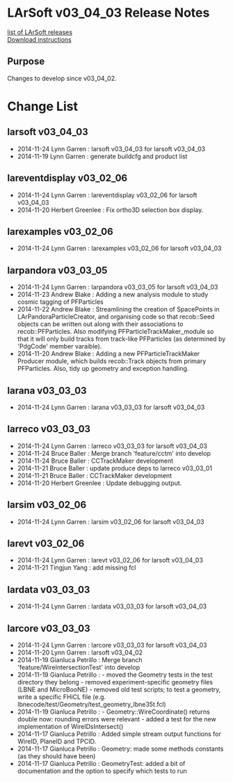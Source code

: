 # LArSoft v03_04_03 Release Notes



[list of LArSoft releases](LArSoft_release_list)  
[Download instructions](https://scisoft.fnal.gov/scisoft/bundles/larsoft/v03_04_03/larsoft-v03_04_03.html)

## Purpose

Changes to develop since v03_04_02.

# Change List

## larsoft v03_04_03

-   2014-11-24 Lynn Garren : larsoft v03_04_03 for larsoft v03_04_03
-   2014-11-19 Lynn Garren : generate buildcfg and product list

## lareventdisplay v03_02_06

-   2014-11-24 Lynn Garren : lareventdisplay v03_02_06 for larsoft v03_04_03
-   2014-11-20 Herbert Greenlee : Fix ortho3D selection box display.

## larexamples v03_02_06

-   2014-11-24 Lynn Garren : larexamples v03_02_06 for larsoft v03_04_03

## larpandora v03_03_05

-   2014-11-24 Lynn Garren : larpandora v03_03_05 for larsoft v03_04_03
-   2014-11-23 Andrew Blake : Adding a new analysis module to study cosmic tagging of PFParticles
-   2014-11-22 Andrew Blake : Streamlining the creation of SpacePoints in LArPandoraParticleCreator, and organising code so that recob::Seed objects can be written out along with their associations to recob::PFParticles. Also modifying PFParticleTrackMaker_module so that it will only build tracks from track-like PFParticles (as determined by 'PdgCode' member varaible).
-   2014-11-20 Andrew Blake : Adding a new PFParticleTrackMaker Producer module, which builds recob::Track objects from primary PFParticles. Also, tidy up geometry and exception handling.

## larana v03_03_03

-   2014-11-24 Lynn Garren : larana v03_03_03 for larsoft v03_04_03

## larreco v03_03_03

-   2014-11-24 Lynn Garren : larreco v03_03_03 for larsoft v03_04_03
-   2014-11-24 Bruce Baller : Merge branch 'feature/cctm' into develop
-   2014-11-24 Bruce Baller : CCTrackMaker development
-   2014-11-21 Bruce Baller : update produce deps to larreco v03_03_01
-   2014-11-21 Bruce Baller : CCTrackMaker development
-   2014-11-20 Herbert Greenlee : Update debugging output.

## larsim v03_02_06

-   2014-11-24 Lynn Garren : larsim v03_02_06 for larsoft v03_04_03

## larevt v03_02_06

-   2014-11-24 Lynn Garren : larevt v03_02_06 for larsoft v03_04_03
-   2014-11-21 Tingjun Yang : add missing fcl

## lardata v03_03_03

-   2014-11-24 Lynn Garren : lardata v03_03_03 for larsoft v03_04_03

## larcore v03_03_03

-   2014-11-24 Lynn Garren : larcore v03_03_03 for larsoft v03_04_03
-   2014-11-20 Lynn Garren : larsoft v03_04_02
-   2014-11-19 Gianluca Petrillo : Merge branch 'feature/WireIntersectionTest' into develop
-   2014-11-19 Gianluca Petrillo : - moved the Geometry tests in the test directory they belong - removed experiment-specific geometry files (LBNE and MicroBooNE) - removed old test scripts; to test a geometry, write a specific FHiCL file (e.g. lbnecode/test/Geometry/test_geometry_lbne35t.fcl)
-   2014-11-19 Gianluca Petrillo : - Geometry::WireCoordinate() returns double now: rounding errors were relevant - added a test for the new implementation of WireIDsIntersect()
-   2014-11-17 Gianluca Petrillo : Added simple stream output functions for WireID, PlaneID and TPCID.
-   2014-11-17 Gianluca Petrillo : Geometry: made some methods constants (as they should have been)
-   2014-11-17 Gianluca Petrillo : GeometryTest: added a bit of documentation and the option to specify which tests to run
